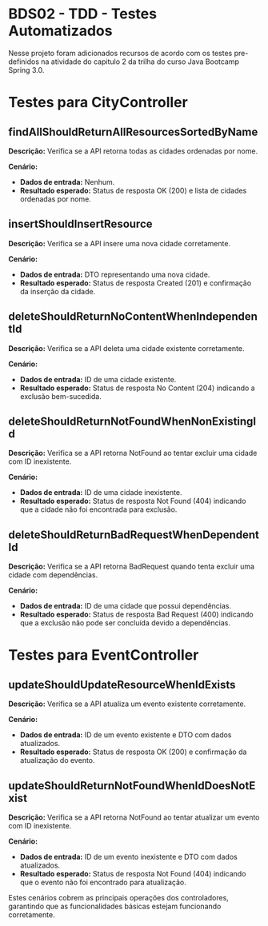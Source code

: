 
# BDS02 - TDD - Testes Automatizados

Nesse projeto foram adicionados recursos de acordo com os testes pre-definidos na atividade do capitulo 2 da trilha do curso Java Bootcamp Spring 3.0. 




# Testes para CityController

## findAllShouldReturnAllResourcesSortedByName

**Descrição:** Verifica se a API retorna todas as cidades ordenadas por nome.

**Cenário:**
- **Dados de entrada:** Nenhum.
- **Resultado esperado:** Status de resposta OK (200) e lista de cidades ordenadas por nome.

## insertShouldInsertResource

**Descrição:** Verifica se a API insere uma nova cidade corretamente.

**Cenário:**
- **Dados de entrada:** DTO representando uma nova cidade.
- **Resultado esperado:** Status de resposta Created (201) e confirmação da inserção da cidade.

## deleteShouldReturnNoContentWhenIndependentId

**Descrição:** Verifica se a API deleta uma cidade existente corretamente.

**Cenário:**
- **Dados de entrada:** ID de uma cidade existente.
- **Resultado esperado:** Status de resposta No Content (204) indicando a exclusão bem-sucedida.

## deleteShouldReturnNotFoundWhenNonExistingId

**Descrição:** Verifica se a API retorna NotFound ao tentar excluir uma cidade com ID inexistente.

**Cenário:**
- **Dados de entrada:** ID de uma cidade inexistente.
- **Resultado esperado:** Status de resposta Not Found (404) indicando que a cidade não foi encontrada para exclusão.

## deleteShouldReturnBadRequestWhenDependentId

**Descrição:** Verifica se a API retorna BadRequest quando tenta excluir uma cidade com dependências.

**Cenário:**
- **Dados de entrada:** ID de uma cidade que possui dependências.
- **Resultado esperado:** Status de resposta Bad Request (400) indicando que a exclusão não pode ser concluída devido a dependências.

# Testes para EventController

## updateShouldUpdateResourceWhenIdExists

**Descrição:** Verifica se a API atualiza um evento existente corretamente.

**Cenário:**
- **Dados de entrada:** ID de um evento existente e DTO com dados atualizados.
- **Resultado esperado:** Status de resposta OK (200) e confirmação da atualização do evento.

## updateShouldReturnNotFoundWhenIdDoesNotExist

**Descrição:** Verifica se a API retorna NotFound ao tentar atualizar um evento com ID inexistente.

**Cenário:**
- **Dados de entrada:** ID de um evento inexistente e DTO com dados atualizados.
- **Resultado esperado:** Status de resposta Not Found (404) indicando que o evento não foi encontrado para atualização.

Estes cenários cobrem as principais operações dos controladores, garantindo que as funcionalidades básicas estejam funcionando corretamente.

